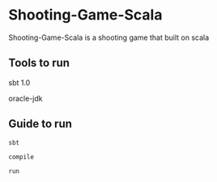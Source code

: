 # Shooting-Game-Scala

Shooting-Game-Scala is a shooting game that built on scala

## Tools to run
sbt 1.0

oracle-jdk

## Guide to run

`sbt`

`compile`

`run`

